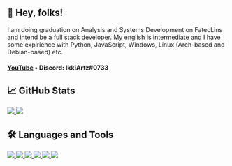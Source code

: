 <h2>👋 Hey, folks!</h2>

<p>
  I am doing graduation on Analysis and Systems Development on FatecLins and intend be a full stack developer. My english is intermediate and I have some expirience with Python, JavaScript, Windows, Linux (Arch-based and Debian-based) etc.
</p>

<h4><a href="https://www.youtube.com/channel/UC4TC99WPuSKTBzucWPAi93g">YouTube</a> • Discord: IkkiArtz#0733</h4>

<!--  -->

<h2>📈 GitHub Stats</h2>
<p>
  <a href="" rel="noopener">
    <img src="https://github-readme-stats.vercel.app/api?username=vitorhugo1207&theme=blue-green">
    <img src="https://github-readme-stats.vercel.app/api/top-langs/?username=vitorhugo1207&theme=blue-green">
  </a>
</p>

<!--  -->

<h2>🛠️ Languages and Tools</h2>
<p>
  <a href="" rel="noopener">
    <img src="https://img.shields.io/badge/Microsoft_Office-D83B01?style=for-the-badge&logo=microsoft-office&logoColor=white">
    <img src="https://img.shields.io/badge/Python-3776AB?style=for-the-badge&logo=python&logoColor=white">
    <img src="https://img.shields.io/badge/JavaScript-F7DF1E?style=for-the-badge&logo=javascript&logoColor=black">
    <img src="https://img.shields.io/badge/HTML-239120?style=for-the-badge&logo=html5&logoColor=white">
    <img src="https://img.shields.io/badge/CSS-239120?&style=for-the-badge&logo=css3&logoColor=white">
    <img src="https://img.shields.io/badge/C-00599C?style=for-the-badge&logo=c&logoColor=white">
  </a>
</p>
